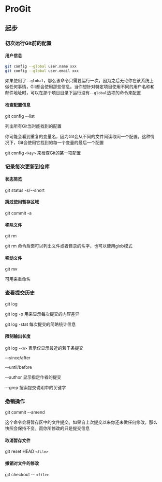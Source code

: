 # ProGit

## 起步

### 初次运行Git前的配置

#### 用户信息

```bash
git config --global user.name xxx
git config --global user.email xxx
```

如果使用了`--global`，那么该命令只需要运行一次，因为之后无论你在该系统上做任何事情，Git都会使用那些信息。当你想针对特定项目使用不同的用户名称和邮件地址时，可以在那个项目目录下运行没有`--global`选项的命令来配置

#### 检查配置信息

git config --list

列出所有Git当时能找到的配置

你可能会看到重复的变量名，因为Git会从不同的文件同读取同一个配置。这种情况下，Git会使用它找到的每一个变量的最后一个配置

git config `<key>` 来检查Git的某一项配置

### 记录每次更新到仓库

#### 状态简览

git status -s/--short

#### 跳过使用暂存区域

git commit -a

#### 移除文件

git rm

git rm 命令后面可以列出文件或者目录的名字，也可以使用glob模式

#### 移动文件

git mv

可用来重命名

### 查看提交历史

git log

git log -p 用来显示每次提交的内容差异

git log -stat 每次提交的简略统计信息

#### 限制输出长度

git log -`<n>` 表示仅显示最近的若干条提交

--since/after

--until/before

--author 显示指定作者的提交

--grep 搜索提交说明中的关键字

### 撤销操作

git commit --amend

这个命令会将暂存区中的文件提交。如果自上次提交以来你还未做任何修改，那么快照会保持不变。而你所修改的只是提交信息

#### 取消暂存文件

git reset HEAD `<file>`

#### 撤销对文件的修改

git checkout -- `<file>`



